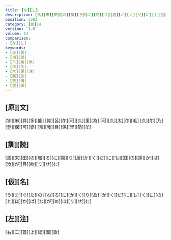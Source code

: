 ```yaml
---
title: [な][し]
description: [馬][来][田][の][嶺][ろ][に][隠][り][居][か][く][だ][に][も][国][の][遠][か][ば][汝][が][目][欲][り][せ][む]
position: 3383
category: [巻]14
version: '1.0'
volume: 14
comparison:
- [な][し]
keywords:
- [東][歌]
- [相][聞]
- [千][葉][県]
- [地][名]
- [木][更][津]
- [羈][旅]
- [恋][情]
- [望][郷]
---
```


## [原][文]

[宇][麻][具][多][能] [祢][呂][尓][可][久][里][為] [可][久][太][尓][毛] [久][尓][乃][登][保][可][婆] [奈][我][目][保][里][勢][牟]

## [訓][読]

[馬][来][田][の][嶺][ろ][に][隠][り][居][か][く][だ][に][も][国][の][遠][か][ば][汝][が][目][欲][り][せ][む]

## [仮][名]

[う][ま][ぐ][た][の] [ね][ろ][に][か][く][り][ゐ] [か][く][だ][に][も] [く][に][の][と][ほ][か][ば] [な][が][め][ほ][り][せ][む]

## [左][注]

[右][二][首][上][総][國][歌]
